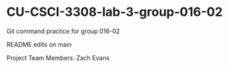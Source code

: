 # CU-CSCI-3308-lab-3-group-016-02

Git command practice for group 016-02

README edits on main

Project Team Members: Zach Evans